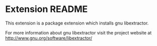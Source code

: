 # Extension README

This extension is a package extension which installs gnu libextractor.

For more information about gnu libextractor visit the project website at
http://www.gnu.org/software/libextractor/


